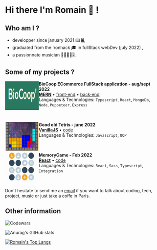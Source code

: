 # Hi there I'm Romain 👋 !

## Who am I ?

- developper since january 2021 ⌨️ 🖥️,
- graduated from the Ironhack 🎓 in fullStack webDev (july 2022) ,
- a passionnate musician 🎺🎹🎷🎸🎚️.

## Some of my projects ?

[<img align="left" height="94px" width="110px" alt="biocoop-image" src="https://github.com/RomainC75/RomainC75/raw/main/bioCoop.png"/>](https://biocoop-ecommerce.netlify.app/)

**BioCoop ECommerce FullStack application - aug/sept 2022** \
[**MERN**](https://biocoop-ecommerce.netlify.app/) • [front-end](https://github.com/RomainC75/ecommerce-front) • [back-end](https://github.com/RomainC75/ecommerce-back) \
Languages & Technologies: `Typescript`, `React`, `MongoDb`, `Node`, `Puppeteer`, `Express` \
<br/>
<br/>


[<img align="left" height="94px" width="110px" alt="tetris-image" src="https://github.com/RomainC75/RomainC75/raw/main/tetris.png"/>](https://romainc75.github.io/IronHack-retroTetris-JS/)

**Good old Tetris - june 2022** \
[**VanillaJS**](https://romainc75.github.io/IronHack-retroTetris-JS/) • [code](https://github.com/RomainC75/IronHack-retroTetris-JS) \
Languages & Technologies: `Javascript`, `OOP` \
<br/>
<br/>

[<img align="left" height="94px" width="110px" alt="memoryGame-image" src="https://github.com/RomainC75/RomainC75/raw/main/memoryGame.png"/>](https://romainchenard-memorygame.netlify.app/)

**MemoryGame - Feb 2022** \
[**React**](https://romainchenard-memorygame.netlify.app/) • [code](https://github.com/RomainC75/memoryGame-TS) \
Languages & Technologies: `React`, `Sass`, `Typescript`, `Integration` \
<br/>
<br/>

Don't hesitate to send me an [email](mailto:rom.chenard@gmail.com) if you want to talk about coding, tech, project, music or just take a coffe in Paris.

## Other information 


![Codewars](https://github.r2v.ch/codewars?user=Romain75&stroke=COLOR)


![Anurag's GitHub stats](https://github-readme-stats.vercel.app/api?username=romainc75&show_icons=true&theme=radical)

[![Romain's Top Langs](https://github-readme-stats.vercel.app/api/top-langs/?username=romainc75&theme=radical)](https://github.com/anuraghazra/github-readme-stats)